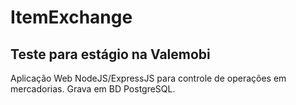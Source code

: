 # ItemExchange
## Teste para estágio na Valemobi

Aplicação Web NodeJS/ExpressJS para controle de operações em mercadorias. Grava em BD PostgreSQL.
